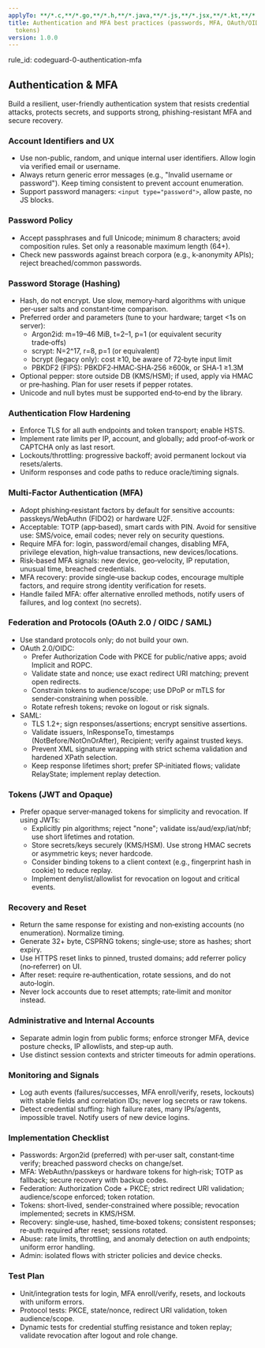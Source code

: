 ```yaml
---
applyTo: **/*.c,**/*.go,**/*.h,**/*.java,**/*.js,**/*.jsx,**/*.kt,**/*.kts,**/*.m,**/*.mjs,**/*.php,**/*.py,**/*.pyi,**/*.pyx,**/*.rb,**/*.swift,**/*.ts,**/*.tsx
title: Authentication and MFA best practices (passwords, MFA, OAuth/OIDC, SAML, recovery,
  tokens)
version: 1.0.0
---
```


rule_id: codeguard-0-authentication-mfa

## Authentication & MFA

Build a resilient, user-friendly authentication system that resists credential attacks, protects secrets, and supports strong, phishing-resistant MFA and secure recovery.

### Account Identifiers and UX
- Use non-public, random, and unique internal user identifiers. Allow login via verified email or username.
- Always return generic error messages (e.g., "Invalid username or password"). Keep timing consistent to prevent account enumeration.
- Support password managers: `<input type="password">`, allow paste, no JS blocks.

### Password Policy
- Accept passphrases and full Unicode; minimum 8 characters; avoid composition rules. Set only a reasonable maximum length (64+).
- Check new passwords against breach corpora (e.g., k‑anonymity APIs); reject breached/common passwords.

### Password Storage (Hashing)
- Hash, do not encrypt. Use slow, memory‑hard algorithms with unique per‑user salts and constant‑time comparison.
- Preferred order and parameters (tune to your hardware; target <1s on server):
  - Argon2id: m=19–46 MiB, t=2–1, p=1 (or equivalent security trade‑offs)
  - scrypt: N=2^17, r=8, p=1 (or equivalent)
  - bcrypt (legacy only): cost ≥10, be aware of 72‑byte input limit
  - PBKDF2 (FIPS): PBKDF2‑HMAC‑SHA‑256 ≥600k, or SHA‑1 ≥1.3M
- Optional pepper: store outside DB (KMS/HSM); if used, apply via HMAC or pre‑hashing. Plan for user resets if pepper rotates.
- Unicode and null bytes must be supported end‑to‑end by the library.

### Authentication Flow Hardening
- Enforce TLS for all auth endpoints and token transport; enable HSTS.
- Implement rate limits per IP, account, and globally; add proof‑of‑work or CAPTCHA only as last resort.
- Lockouts/throttling: progressive backoff; avoid permanent lockout via resets/alerts.
- Uniform responses and code paths to reduce oracle/timing signals.

### Multi‑Factor Authentication (MFA)
- Adopt phishing‑resistant factors by default for sensitive accounts: passkeys/WebAuthn (FIDO2) or hardware U2F.
- Acceptable: TOTP (app‑based), smart cards with PIN. Avoid for sensitive use: SMS/voice, email codes; never rely on security questions.
- Require MFA for: login, password/email changes, disabling MFA, privilege elevation, high‑value transactions, new devices/locations.
- Risk‑based MFA signals: new device, geo‑velocity, IP reputation, unusual time, breached credentials.
- MFA recovery: provide single‑use backup codes, encourage multiple factors, and require strong identity verification for resets.
- Handle failed MFA: offer alternative enrolled methods, notify users of failures, and log context (no secrets).

### Federation and Protocols (OAuth 2.0 / OIDC / SAML)
- Use standard protocols only; do not build your own.
- OAuth 2.0/OIDC:
  - Prefer Authorization Code with PKCE for public/native apps; avoid Implicit and ROPC.
  - Validate state and nonce; use exact redirect URI matching; prevent open redirects.
  - Constrain tokens to audience/scope; use DPoP or mTLS for sender‑constraining when possible.
  - Rotate refresh tokens; revoke on logout or risk signals.
- SAML:
  - TLS 1.2+; sign responses/assertions; encrypt sensitive assertions.
  - Validate issuers, InResponseTo, timestamps (NotBefore/NotOnOrAfter), Recipient; verify against trusted keys.
  - Prevent XML signature wrapping with strict schema validation and hardened XPath selection.
  - Keep response lifetimes short; prefer SP‑initiated flows; validate RelayState; implement replay detection.

### Tokens (JWT and Opaque)
- Prefer opaque server‑managed tokens for simplicity and revocation. If using JWTs:
  - Explicitly pin algorithms; reject "none"; validate iss/aud/exp/iat/nbf; use short lifetimes and rotation.
  - Store secrets/keys securely (KMS/HSM). Use strong HMAC secrets or asymmetric keys; never hardcode.
  - Consider binding tokens to a client context (e.g., fingerprint hash in cookie) to reduce replay.
  - Implement denylist/allowlist for revocation on logout and critical events.

### Recovery and Reset
- Return the same response for existing and non‑existing accounts (no enumeration). Normalize timing.
- Generate 32+ byte, CSPRNG tokens; single‑use; store as hashes; short expiry.
- Use HTTPS reset links to pinned, trusted domains; add referrer policy (no‑referrer) on UI.
- After reset: require re‑authentication, rotate sessions, and do not auto‑login.
- Never lock accounts due to reset attempts; rate‑limit and monitor instead.

### Administrative and Internal Accounts
- Separate admin login from public forms; enforce stronger MFA, device posture checks, IP allowlists, and step‑up auth.
- Use distinct session contexts and stricter timeouts for admin operations.

### Monitoring and Signals
- Log auth events (failures/successes, MFA enroll/verify, resets, lockouts) with stable fields and correlation IDs; never log secrets or raw tokens.
- Detect credential stuffing: high failure rates, many IPs/agents, impossible travel. Notify users of new device logins.

### Implementation Checklist
- Passwords: Argon2id (preferred) with per‑user salt, constant‑time verify; breached password checks on change/set.
- MFA: WebAuthn/passkeys or hardware tokens for high‑risk; TOTP as fallback; secure recovery with backup codes.
- Federation: Authorization Code + PKCE; strict redirect URI validation; audience/scope enforced; token rotation.
- Tokens: short‑lived, sender‑constrained where possible; revocation implemented; secrets in KMS/HSM.
- Recovery: single‑use, hashed, time‑boxed tokens; consistent responses; re‑auth required after reset; sessions rotated.
- Abuse: rate limits, throttling, and anomaly detection on auth endpoints; uniform error handling.
- Admin: isolated flows with stricter policies and device checks.

### Test Plan
- Unit/integration tests for login, MFA enroll/verify, resets, and lockouts with uniform errors.
- Protocol tests: PKCE, state/nonce, redirect URI validation, token audience/scope.
- Dynamic tests for credential stuffing resistance and token replay; validate revocation after logout and role change.
